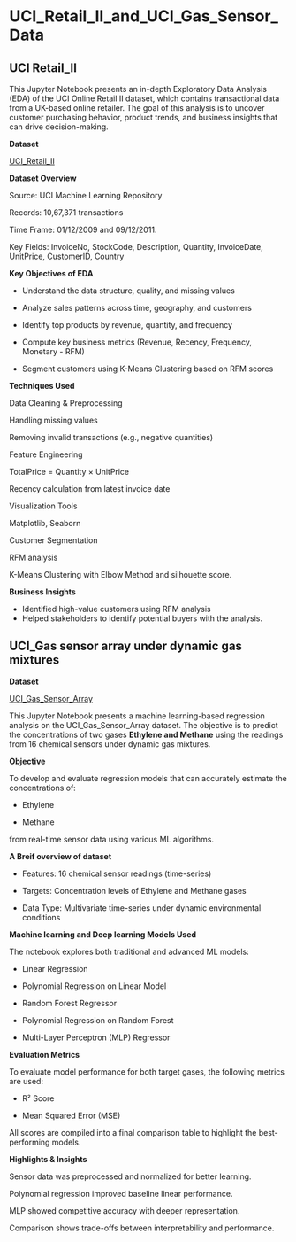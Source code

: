 # UCI_Retail_II_and_UCI_Gas_Sensor_Data

## UCI Retail_II

This Jupyter Notebook presents an in-depth Exploratory Data Analysis (EDA) of the UCI Online Retail II dataset, which contains transactional data from a UK-based online retailer. The goal of this analysis is to uncover customer purchasing behavior, product trends, and business insights that can drive decision-making.

**Dataset**

[UCI_Retail_II](https://archive.ics.uci.edu/dataset/502/online+retail+ii)

**Dataset Overview**

Source: UCI Machine Learning Repository

Records: 10,67,371 transactions

Time Frame: 01/12/2009 and 09/12/2011.

Key Fields:
InvoiceNo, StockCode, Description, Quantity, InvoiceDate, UnitPrice, 
CustomerID, Country

**Key Objectives of EDA**

* Understand the data structure, quality, and missing values

* Analyze sales patterns across time, geography, and customers

* Identify top products by revenue, quantity, and frequency

* Compute key business metrics (Revenue, Recency, Frequency, Monetary - RFM)

* Segment customers using K-Means Clustering based on RFM scores

**Techniques Used**

Data Cleaning & Preprocessing

Handling missing values

Removing invalid transactions (e.g., negative quantities)

Feature Engineering

TotalPrice = Quantity × UnitPrice

Recency calculation from latest invoice date

Visualization Tools

Matplotlib, Seaborn

Customer Segmentation

RFM analysis

K-Means Clustering with Elbow Method and silhouette score.

**Business Insights**

* Identified high-value customers using RFM analysis
* Helped stakeholders to identify potential buyers with the analysis.


## UCI_Gas sensor array under dynamic gas mixtures

**Dataset**

[UCI_Gas_Sensor_Array](https://archive.ics.uci.edu/dataset/322/gas+sensor+array+under+dynamic+gas+mixtures)


This Jupyter Notebook presents a machine learning-based regression analysis on the UCI_Gas_Sensor_Array dataset. The objective is to predict the concentrations of two gases **Ethylene and Methane** using the readings from 16 chemical sensors under dynamic gas mixtures.

**Objective**

To develop and evaluate regression models that can accurately estimate the concentrations of:

* Ethylene

* Methane

from real-time sensor data using various ML algorithms.

**A Breif overview of dataset**

* Features: 16 chemical sensor readings (time-series)

* Targets: Concentration levels of Ethylene and Methane gases

* Data Type: Multivariate time-series under dynamic environmental conditions

**Machine learning and Deep learning Models Used**

The notebook explores both traditional and advanced ML models:

* Linear Regression

* Polynomial Regression on Linear Model

* Random Forest Regressor

* Polynomial Regression on Random Forest

* Multi-Layer Perceptron (MLP) Regressor

**Evaluation Metrics**

To evaluate model performance for both target gases, the following metrics are used:

* R² Score

* Mean Squared Error (MSE)

All scores are compiled into a final comparison table to highlight the best-performing models.

**Highlights & Insights**

Sensor data was preprocessed and normalized for better learning.

Polynomial regression improved baseline linear performance.

MLP showed competitive accuracy with deeper representation.

Comparison shows trade-offs between interpretability and performance.

